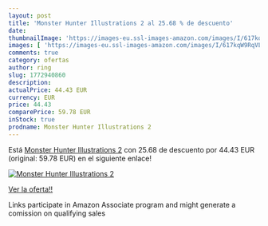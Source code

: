 ```yaml
---
layout: post
title: 'Monster Hunter Illustrations 2 al 25.68 % de descuento'
date: 
thumbnailImage: 'https://images-eu.ssl-images-amazon.com/images/I/617kqW9RqVL._SL200_.jpg'
images: [ 'https://images-eu.ssl-images-amazon.com/images/I/617kqW9RqVL._SL200_.jpg' ]
comments: true
category: ofertas
author: ring
slug: 1772940860
description:
actualPrice: 44.43 EUR
currency: EUR
price: 44.43
comparePrice: 59.78 EUR
inStock: true
prodname: Monster Hunter Illustrations 2
---
```


Está [Monster Hunter Illustrations 2](https://www.amazon.es/dp/1772940860/?tag=tolees-21) con 25.68 de descuento por 44.43 EUR (original: 59.78 EUR) en el siguiente enlace!

[![Monster Hunter Illustrations 2](https://images-eu.ssl-images-amazon.com/images/I/617kqW9RqVL._SL200_.jpg)](https://www.amazon.es/dp/1772940860/?tag=tolees-21)

[Ver la oferta!!](https://www.amazon.es/dp/1772940860/?tag=tolees-21)

Links participate in Amazon Associate program and might generate a comission on qualifying sales


